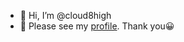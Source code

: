 - 👋 Hi, I’m @cloud8high
- 👀 Please see my [profile](https://github.com/cloud8high/profile). Thank you😀

<!---
- 🌱 I’m currently learning ...
- 💞️ I’m looking to collaborate on ...
- 📫 How to reach me ...

cloud8high/cloud8high is a ✨ special ✨ repository because its `README.md` (this file) appears on your GitHub profile.
You can click the Preview link to take a look at your changes.
--->
